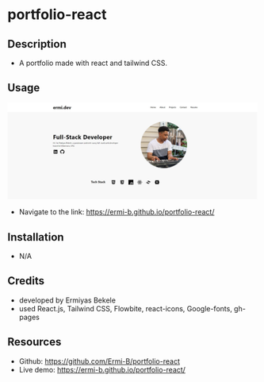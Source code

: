 # portfolio-react
## Description
- A portfolio made with react and tailwind CSS.

## Usage
![Alt Text](./src/assets/img/screenshot.JPG)
- Navigate to the link: https://ermi-b.github.io/portfolio-react/
## Installation
- N/A
## Credits
- developed by Ermiyas Bekele
- used React.js, Tailwind CSS, Flowbite, react-icons, Google-fonts, gh-pages
## Resources
- Github: https://github.com/Ermi-B/portfolio-react
- Live demo: https://ermi-b.github.io/portfolio-react/
